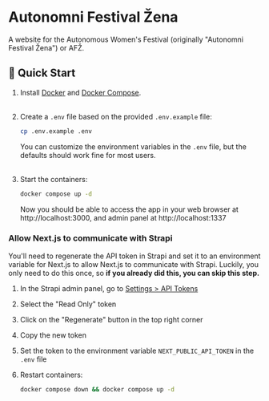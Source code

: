 # Autonomni Festival Žena

A website for the Autonomous Women's Festival (originally "Autonomni Festival
Žena") or AFŽ.

## 🚀 Quick Start

1. Install [Docker](https://www.docker.com/) and
   [Docker Compose](https://docs.docker.com/compose/).
   <br/><br/>

2. Create a `.env` file based on the provided `.env.example` file:

   ```bash
   cp .env.example .env
   ```

   You can customize the environment variables in the `.env` file, but the
   defaults should work fine for most users.
   <br/><br/>

3. Start the containers:

   ```bash
   docker compose up -d
   ```

   Now you should be able to access the app in your web browser
   at http://localhost:3000, and admin panel at http://localhost:1337

### Allow Next.js to communicate with Strapi

You'll need to regenerate the API token in Strapi and set it to an environment
variable for Next.js to allow Next.js to communicate with Strapi. Luckily, you
only need to do this once, so **if you already did this, you can skip this
step.**

1. In the Strapi admin panel, go to
   [Settings > API Tokens](http://localhost:1337/admin/settings/api-tokens)
2. Select the "Read Only" token
3. Click on the "Regenerate" button in the top right corner
4. Copy the new token
5. Set the token to the environment variable `NEXT_PUBLIC_API_TOKEN` in the
   `.env` file
6. Restart containers:

   ```bash
   docker compose down && docker compose up -d
   ```
